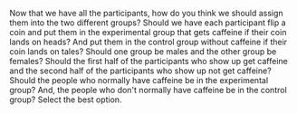 Now that we have all the participants, how do you think we should assign them
into the two different groups? Should we have each participant flip a coin and
put them in the experimental group that gets caffeine if their coin lands on
heads? And put them in the control group without caffeine if their coin lands
on tales? Should one group be males and the other group be females? Should the
first half of the participants who show up get caffeine and the second half of
the participants who show up not get caffeine? Should the people who normally
have caffeine be in the experimental group? And, the people who don't normally
have caffeine be in the control group? Select the best option.
